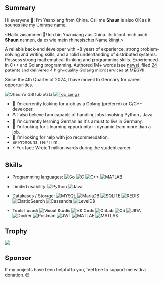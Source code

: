 ## Summary
Hi everyone 👋! I’m Yuanxiang from China. Call me **Shaun** is also OK as it sounds like my Chinese name.

<Hallo zusammen 👋! Ich bin Yuanxiang aus China. Ihr könnt mich auch **Shaun** nennen, da es wie mein chinesischer Name klingt.>

A reliable back-end developer with ~8 years of experience, strong problem-solving and writing skills, and a solid understanding of distributed systems. Possess strong mathematical thinking and programming skills. Experienced in C++ and Golang programming. Authored 1M+ words (see [news](https://news.hnust.edu.cn/kdyw/43345.htm)), filed [24](https://patents.google.com/?inventor=袁沅祥&oq=袁沅祥) patents and delivered 4 high-quality Golang microservices at MEGVII.

Since the 4th Quarter of 2024, I have moved to Germany for career opportunities.

![Shaun's GitHub stats](https://github-readme-stats.vercel.app/api?username=yuanyuanxiang&count_private=true&show_icons=true&hide=contribs)
[![Top Langs](https://github-readme-stats.vercel.app/api/top-langs/?username=yuanyuanxiang&hide=Tex&layout=compact)](https://github.com/yuanyuanxiang/github-readme-stats)

- 🔭 I’m currently looking for a job as a Golang (prefered) or C/C++ developer.
- ⛏ I also believe I am capable of handling jobs involving Python / Java.
- 🌱 I’m currently learning German as it's a must to live in Germany.
- 👯 I’m looking for a learning opportunity in dynamic team more than a job.
- 🤔 I’m looking for help with job recommendation.
- 😄 Pronouns: He / Him.
- ⚡ Fun fact: Wrote 1 million words during the student career.

## Skills
- Programming languages: 
![Go](https://img.shields.io/badge/Go-00ADD8?style=for-the-badge&logo=go&logoColor=white)
![C](https://img.shields.io/badge/C-00599C?style=for-the-badge&logo=c&logoColor=white)
![C++](https://img.shields.io/badge/C%2B%2B-00599C?style=for-the-badge&logo=c%2B%2B&logoColor=white)
![MATLAB](https://img.shields.io/badge/MATLAB-F05000?style=flat-square&logo=MATLAB&logoColor=white)

- Limited usability:
![Python](https://img.shields.io/badge/Python-3776AB?style=for-the-badge&logo=python&logoColor=white)
![Java](	https://img.shields.io/badge/Java-ED8B00?style=for-the-badge&logo=openjdk&logoColor=white)

- Databases / Storage:
![MYSQL](https://img.shields.io/badge/MySQL-005C84?style=for-the-badge&logo=mysql&logoColor=white)
![MariaDB](https://img.shields.io/badge/MariaDB-003545?style=for-the-badge&logo=mariadb&logoColor=white)
![SQLITE](https://img.shields.io/badge/SQLite-07405E?style=for-the-badge&logo=sqlite&logoColor=white)
![REDIS](https://img.shields.io/badge/redis-%23DD0031.svg?&style=for-the-badge&logo=redis&logoColor=white)
![ElasticSearch](https://img.shields.io/badge/Elastic_Search-005571?style=for-the-badge&logo=elasticsearch&logoColor=white)
![Cassandra](https://img.shields.io/badge/Cassandra-1287B1?style=for-the-badge&logo=apache%20cassandra&logoColor=white)
![LevelDB](https://img.shields.io/badge/LevelDB-F01000?style=flat-square&logo=LevelDB&logoColor=black)

- Tools I used:
![Visual Studio](https://img.shields.io/badge/Visual_Studio-5C2D91?style=for-the-badge&logo=visual%20studio&logoColor=white)
![VS Code](https://img.shields.io/badge/Visual_Studio_Code-0078D4?style=for-the-badge&logo=visual%20studio%20code&logoColor=white)
![GitLab](https://img.shields.io/badge/GitLab-330F63?style=for-the-badge&logo=gitlab&logoColor=white)
![Git](	https://img.shields.io/badge/GIT-E44C30?style=for-the-badge&logo=git&logoColor=white)
![JIRA](https://img.shields.io/badge/Jira-0052CC?style=for-the-badge&logo=Jira&logoColor=white)
![Docker](https://img.shields.io/badge/docker-%230db7ed.svg?style=for-the-badge&logo=docker&logoColor=white)
![Postman](https://img.shields.io/badge/Postman-FF6C37?style=for-the-badge&logo=postman&logoColor=white)
![JWT](https://img.shields.io/badge/json%20web%20tokens-323330?style=for-the-badge&logo=json-web-tokens&logoColor=pink)
![MATLAB](https://img.shields.io/badge/OpenCV-F07000?style=flat-square&logo=OpenCV&logoColor=white)
![MATLAB](https://img.shields.io/badge/MFC-F10000?style=flat-square&logo=MFC&logoColor=white)

## Trophy
<img  src="https://github-profile-trophy.vercel.app/?username=yuanyuanxiang" />

## Sponsor

If my projects have been helpful to you, feel free to support me with a donation. 😊

<!--
**yuanyuanxiang/yuanyuanxiang** is a ✨ _special_ ✨ repository because its `README.md` (this file) appears on your GitHub profile.
-->
